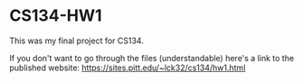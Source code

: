 # CS134-HW1

This was my final project for CS134.

If you don't want to go through the files (understandable) here's a link to the published website:
https://sites.pitt.edu/~lck32/cs134/hw1.html
